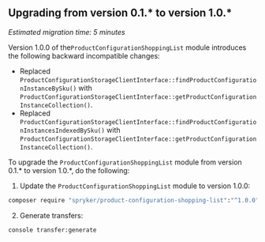 ## Upgrading from version 0.1.* to version 1.0.*

*Estimated migration time: 5 minutes*

Version 1.0.0 of the`ProductConfigurationShoppingList` module introduces the following backward incompatible changes:

* Replaced `ProductConfigurationStorageClientInterface::findProductConfigurationInstanceBySku()` with `ProductConfigurationStorageClientInterface::getProductConfigurationInstanceCollection()`.
* Replaced `ProductConfigurationStorageClientInterface::findProductConfigurationInstancesIndexedBySku()` with `ProductConfigurationStorageClientInterface::getProductConfigurationInstanceCollection()`.

To upgrade the `ProductConfigurationShoppingList` module from version 0.1.* to version 1.0.*, do the following:

1. Update the `ProductConfigurationShoppingList` module to version 1.0.0:

```bash
composer require "spryker/product-configuration-shopping-list":"^1.0.0" --update-with-dependencies
```

2. Generate transfers:

```bash
console transfer:generate
```